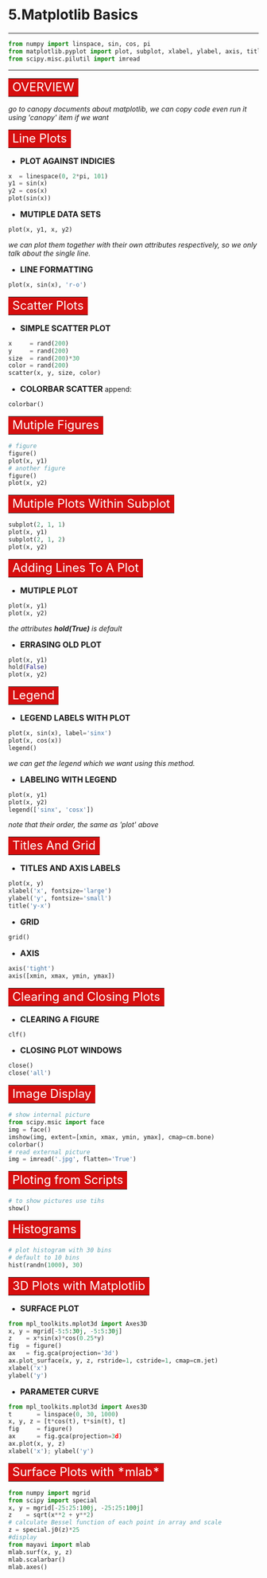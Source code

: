 # 5.Matplotlib Basics　
---------------------
```python
from numpy import linspace, sin, cos, pi
from matplotlib.pyplot import plot, subplot, xlabel, ylabel, axis, title,  grid, show, imread, cm, savefig, tight_layout, imshow
from scipy.misc.pilutil import imread
```
----------------------
<table><tr><td bgcolor=#d60e0e><font color="white" size=5>OVERVIEW</font></td></tr></table>

*go to canopy documents about matplotlib, we can copy code even run it using 'canopy' item if we want*

<table><tr><td bgcolor=#d60e0e><font color="white" size=5>Line Plots</font></td></tr></table>

- **<font size=3>PLOT AGAINST INDICIES</font>**
```python
x  = linespace(0, 2*pi, 101)
y1 = sin(x)
y2 = cos(x)
plot(sin(x))
```
- **<font size=3>MUTIPLE DATA SETS</font>**
```python
plot(x, y1, x, y2)
```
*we can plot them together with their own attributes respectively, so we only talk about the single line.*

- **<font size=3>LINE FORMATTING</font>**
```python
plot(x, sin(x), 'r-o')
```

<table><tr><td bgcolor=#d60e0e><font color="white" size=5>Scatter Plots</font></td></tr></table>

- **<font size=3>SIMPLE SCATTER PLOT</font>**
```python
x     = rand(200)
y     = rand(200)
size  = rand(200)*30
color = rand(200)
scatter(x, y, size, color)
```
- **<font size=3>COLORBAR SCATTER</font>**
append:
```python
colorbar()
```

<table><tr><td bgcolor=#d60e0e><font color="white" size=5>Mutiple Figures</font></td></tr></table>

```python
# figure
figure()
plot(x, y1)
# another figure
figure()
plot(x, y2)
```

<table><tr><td bgcolor=#d60e0e><font color="white" size=5>Mutiple Plots Within Subplot</font></td></tr></table>

```python
subplot(2, 1, 1)
plot(x, y1)
subplot(2, 1, 2)
plot(x, y2)
```

<table><tr><td bgcolor=#d60e0e><font color="white" size=5>Adding Lines To A Plot</font></td></tr></table>

- **<font size=3>MUTIPLE PLOT</font>**
```python
plot(x, y1)
plot(x, y2)
```
*the attributes **hold(True)** is default*

- **<font size=3>ERRASING OLD PLOT</font>**
```python
plot(x, y1)
hold(False)
plot(x, y2)
```

<table><tr><td bgcolor=#d60e0e><font color="white" size=5>Legend</font></td></tr></table>

- **<font size=3>LEGEND LABELS WITH PLOT</font>**
```python
plot(x, sin(x), label='sinx')
plot(x, cos(x))
legend()
```
*we can get the legend which we want using this method.*

- **<font size=3>LABELING WITH LEGEND</font>**
```python
plot(x, y1)
plot(x, y2)
legend(['sinx', 'cosx'])
```
*note that their order, the same as 'plot' above*

<table><tr><td bgcolor=#d60e0e><font color="white" size=5>Titles And Grid</font></td></tr></table>

- **<font size=3>TITLES AND AXIS LABELS</font>**
```python
plot(x, y)
xlabel('x', fontsize='large')
ylabel('y', fontsize='small')
title('y-x')
```
- **<font size=3>GRID</font>**
```python
grid()
```
- **<font size=3>AXIS</font>**
```python
axis('tight')
axis([xmin, xmax, ymin, ymax])
```

<table><tr><td bgcolor=#d60e0e><font color="white" size=5>Clearing and Closing Plots</font></td></tr></table>

- **<font size=3>CLEARING A FIGURE</font>**

```python
clf()
```
- **<font size=3>CLOSING PLOT WINDOWS</font>**

```python
close()
close('all')
```

<table><tr><td bgcolor=#d60e0e><font color="white" size=5>Image Display</font></td></tr></table>

```python
# show internal picture
from scipy.msic import face
img = face()
imshow(img, extent=[xmin, xmax, ymin, ymax], cmap=cm.bone)
colorbar()
# read external picture
img = imread('.jpg', flatten='True')
```

<table><tr><td bgcolor=#d60e0e><font color="white" size=5>Ploting from Scripts</font></td></tr></table>

```python
# to show pictures use tihs
show()
```

<table><tr><td bgcolor=#d60e0e><font color="white" size=5>Histograms</font></td></tr></table>

```python
# plot histogram with 30 bins
# default to 10 bins
hist(randn(1000), 30)
```

<table><tr><td bgcolor=#d60e0e><font color="white" size=5>3D Plots with Matplotlib</font></td></tr></table>

- **<font size=3>SURFACE PLOT</font>**

```python
from mpl_toolkits.mplot3d import Axes3D
x, y = mgrid[-5:5:30j, -5:5:30j]
z    = x*sin(x)*cos(0.25*y)
fig  = figure()
ax   = fig.gca(projection='3d')
ax.plot_surface(x, y, z, rstride=1, cstride=1, cmap=cm.jet)
xlabel('x')
ylabel('y')
```

- **<font size=3>PARAMETER CURVE</font>**

```python
from mpl_toolkits.mplot3d import Axes3D
t       = linspace(0, 30, 1000)
x, y, z = [t*cos(t), t*sin(t), t]
fig     = figure()
ax      = fig.gca(projection=3d)
ax.plot(x, y, z)
xlabel('x'); ylabel('y')
```

 <table><tr><td bgcolor=#d60e0e><font color="white" size=5>Surface Plots with *mlab*</font></td></tr></table> 

```python
from numpy import mgrid
from scipy import special
x, y = mgrid[-25:25:100j, -25:25:100j]
z    = sqrt(x**2 + y**2)
# calculate Bessel function of each point in array and scale
z = special.j0(z)*25
#display
from mayavi import mlab
mlab.surf(x, y, z)
mlab.scalarbar()
mlab.axes()
```

